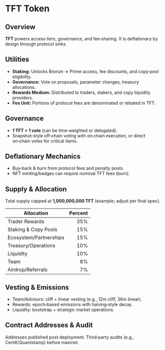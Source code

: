 # TFT Token

## Overview
**TFT** powers access tiers, governance, and fee‑sharing. It is deflationary by design through protocol sinks.

## Utilities
- **Staking:** Unlocks Bronze → Prime access, fee discounts, and copy‑pool eligibility.
- **Governance:** Vote on proposals, parameter changes, treasury allocations.
- **Rewards Medium:** Distributed to traders, stakers, and copy liquidity providers.
- **Fee Unit:** Portions of protocol fees are denominated or rebated in TFT.

## Governance
- **1 TFT = 1 vote** (can be time‑weighted or delegated).  
- Snapshot‑style off‑chain voting with on‑chain execution, or direct on‑chain votes for critical items.

## Deflationary Mechanics
- Buy‑back & burn from protocol fees and penalty pools.  
- NFT minting/badges can require nominal TFT fees (burn).

## Supply & Allocation
Total supply capped at **1,000,000,000 TFT** (example; adjust per final spec).

| Allocation | Percent |
|---|---:|
| Trader Rewards | 35% |
| Staking & Copy Pools | 15% |
| Ecosystem/Partnerships | 15% |
| Treasury/Operations | 10% |
| Liquidity | 10% |
| Team | 8% |
| Airdrop/Referrals | 7% |

## Vesting & Emissions
- Team/Advisors: cliff + linear vesting (e.g., 12m cliff, 36m linear).  
- Rewards: epoch‑based emissions with halving‑style decay.  
- Liquidity: bootstrap + strategic market operations.

## Contract Addresses & Audit
Addresses published post‑deployment. Third‑party audits (e.g., CertiK/Quantstamp) before mainnet.

